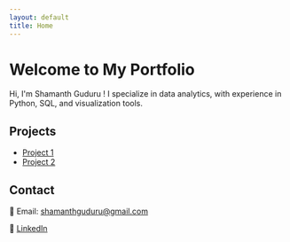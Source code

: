 ```yaml
---
layout: default
title: Home
---
```

# Welcome to My Portfolio  
Hi, I'm Shamanth Guduru ! I specialize in data analytics, with experience in Python, SQL, and visualization tools.  
## Projects  
- [Project 1](https://github.com/your-username/project1)  
- [Project 2](https://github.com/your-username/project2)
  


## Contact  
📧 Email: shamanthguduru@gmail.com 

📌 [LinkedIn](https://www.linkedin.com/in/shamanth-guduru/)  

